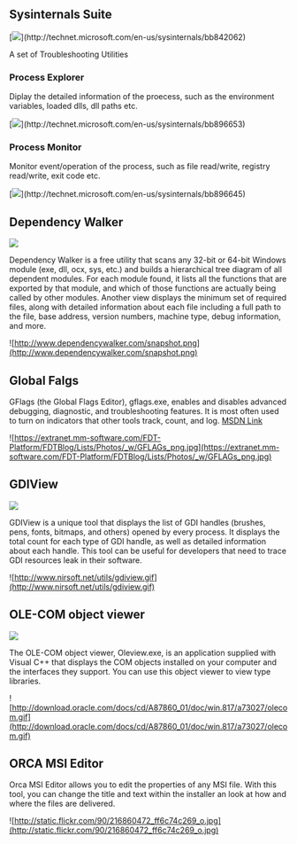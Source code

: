 ## Sysinternals Suite ##
[![](http://i.technet.microsoft.com/dd183194.hero_windows_sysinternals(en-us,MSDN.10).gif)](http://technet.microsoft.com/en-us/sysinternals/bb842062)

A set of Troubleshooting Utilities

### Process Explorer ###
Diplay the detailed information of the proecess, such as the environment variables, loaded dlls, dll paths etc.

[![](http://i.technet.microsoft.com/bb896653.processexplorer(en-us,MSDN.10).jpg)](http://technet.microsoft.com/en-us/sysinternals/bb896653)

### Process Monitor ###
Monitor event/operation of the process, such as file read/write, registry read/write, exit code etc.

[![](http://i.technet.microsoft.com/bb896645.procmon-main(en-us,MSDN.10).gif)](http://technet.microsoft.com/en-us/sysinternals/bb896645)


## Dependency Walker ##
[![](http://www.dependencywalker.com/icon.gif)](http://www.dependencywalker.com/)

Dependency Walker is a free utility that scans any 32-bit or 64-bit Windows module (exe, dll, ocx, sys, etc.) and builds a hierarchical tree diagram of all dependent modules. For each module found, it lists all the functions that are exported by that module, and which of those functions are actually being called by other modules. Another view displays the minimum set of required files, along with detailed information about each file including a full path to the file, base address, version numbers, machine type, debug information, and more.

![http://www.dependencywalker.com/snapshot.png](http://www.dependencywalker.com/snapshot.png)

## Global Falgs ##
GFlags (the Global Flags Editor), gflags.exe, enables and disables advanced debugging, diagnostic, and troubleshooting features. It is most often used to turn on indicators that other tools track, count, and log. [MSDN Link](http://msdn.microsoft.com/en-us/library/windows/hardware/ff554138%28v=vs.85%29.aspx)

![https://extranet.mm-software.com/FDT-Platform/FDTBlog/Lists/Photos/_w/GFLAGs_png.jpg](https://extranet.mm-software.com/FDT-Platform/FDTBlog/Lists/Photos/_w/GFLAGs_png.jpg)

## GDIView ##
[![](http://www.nirsoft.net/nirsoft2.gif)](http://www.nirsoft.net/utils/gdi_handles.html)

GDIView is a unique tool that displays the list of GDI handles (brushes, pens, fonts, bitmaps, and others) opened by every process. It displays the total count for each type of GDI handle, as well as detailed information about each handle.
This tool can be useful for developers that need to trace GDI resources leak in their software.

![http://www.nirsoft.net/utils/gdiview.gif](http://www.nirsoft.net/utils/gdiview.gif)

## OLE-COM object viewer ##
[![](http://mallow.wakcdn.com/avatars/000/133/915/normal.png)](http://www.microsoft.com/download/en/details.aspx?displaylang=en&id=7007)

The OLE-COM object viewer, Oleview.exe, is an application supplied with Visual C++ that displays the COM objects installed on your computer and the interfaces they support. You can use this object viewer to view type libraries.

![http://download.oracle.com/docs/cd/A87860_01/doc/win.817/a73027/olecom.gif](http://download.oracle.com/docs/cd/A87860_01/doc/win.817/a73027/olecom.gif)

## ORCA MSI Editor ##

Orca MSI Editor allows you to edit the properties of any MSI file. With this tool, you can change the title and text within the installer an look at how and where the files are delivered.

![http://static.flickr.com/90/216860472_ff6c74c269_o.jpg](http://static.flickr.com/90/216860472_ff6c74c269_o.jpg)
